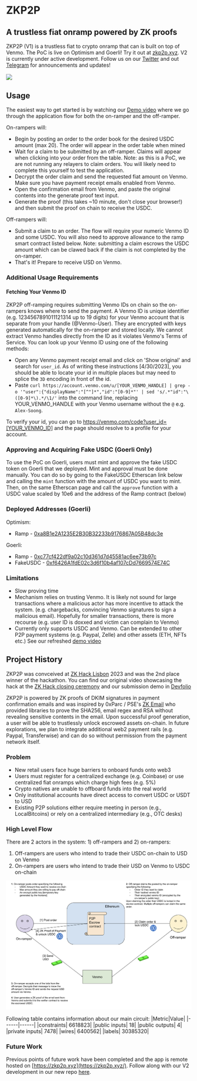 # ZKP2P

## A trustless fiat onramp powered by ZK proofs
ZKP2P (V1) is a trustless fiat to crypto onramp that can is built on top of Venmo. The PoC is live on Optimism and Goerli! Try it out at [zkp2p.xyz](https://zkp2p.xyz/). V2 is currently under active development. Follow us on our [Twitter](https://twitter.com/zkp2p) and out [Telegram](https://t.me/+XDj9FNnW-xs5ODNl) for announcements and updates!

<img width="1000" align="center" src="https://user-images.githubusercontent.com/6797244/229355494-3f9fd4aa-76a2-4219-b294-88e356e43345.jpeg"/>


## Usage
The easiest way to get started is by watching our [Demo video](https://drive.google.com/file/d/1BmTyeAfsi4K9iuZQ-G6YBGv5SqysUHj5/view?usp=sharing) where we go through the application flow for both the on-ramper and the off-ramper.

On-rampers will:
* Begin by posting an order to the order book for the desired USDC amount (max 20). The order will appear in the order table when mined
* Wait for a claim to be submitted by an off-ramper. Claims will appear when clicking into your order from the table. Note: as this is a PoC, we are not running any relayers to claim orders. You will likely need to complete this yourself to test the application.
* Decrypt the order claim and send the requested fiat amount on Venmo. Make sure you have payment receipt emails enabled from Venmo.
* Open the confirmation email from Venmo, and paste the original contents into the generate proof text input.
* Generate the proof (this takes ~10 minute, don't close your browser!) and then submit the proof on chain to receive the USDC.

Off-rampers will:
* Submit a claim to an order. The flow will require your numeric Venmo ID and some USDC. You will also need to approve allowance to the ramp smart contract listed below. Note: submitting a claim escrows the USDC amount which can be clawed back if the claim is not completed by the on-ramper.
* That's it! Prepare to receive USD on Venmo.


### Additional Usage Requirements

#### Fetching Your Venmo ID
ZKP2P off-ramping requires submitting Venmo IDs on chain so the on-rampers knows where to send the payment. A Venmo ID is unique identifier (e.g. 1234567891011121314 up to 19 digits) for your Venmo account that is separate from your handle (@Venmo-User). They are encrypted with keys generated automatically for the on-ramper and stored locally. We cannot extract Venmo handles directly from the ID as it violates Venmo's Terms of Service. You can look up your Venmo ID using one of the following methods:

- Open any Venmo payment receipt email and click on 'Show original' and search for `user_id`. As of writing these instructions [4/30/2023], you should be able to locate your id in multiple places but may need to splice the `3D` encoding in front of the id.
- Paste `curl https://account.venmo.com/u/[YOUR_VENMO_HANDLE] | grep -o '"user":{"displayName":"[^"]*","id":"[0-9]*"' | sed 's/.*"id":"\([0-9]*\).*/\1/'` into the command line, replacing YOUR_VENMO_HANDLE with your Venmo username without the `@` e.g. `Alex-Soong`.

To verify your id, you can go to https://venmo.com/code?user_id=[YOUR_VENMO_ID] and the page should resolve to a profile for your account.

### Approving and Acquiring Fake USDC (Goerli Only)

To use the PoC on Goerli, users must mint and approve the fake USDC token on Goerli that we deployed. Mint and approval must be done manually. You can do so by going to the FakeUSDC Etherscan link below and calling the `mint` function with the amount of USDC you want to mint. Then, on the same Etherscan page and call the `approve` function with a USDC value scaled by 10e6 and the address of the Ramp contract (below)

### Deployed Addresses (Goerli)
Optimism:
- Ramp - [0xa8B1e2A1235E2B30B32233b9176867A05B48dc3e](https://optimistic.etherscan.io/address/0xa8B1e2A1235E2B30B32233b9176867A05B48dc3e)

Goerli:
- Ramp - [0xc77cf422df9a02c10d361d7d45581ac6ee73b97c](https://goerli.etherscan.io/address/0xc77cf422df9a02c10d361d7d45581ac6ee73b97c)
- FakeUSDC - [0xf6426A1fdE02c3d6f10b4af107cDd7669574E74C](https://goerli.etherscan.io/address/0xf6426A1fdE02c3d6f10b4af107cDd7669574E74C)


### Limitations

- Slow proving time
- Mechanism relies on trusting Venmo. It is likely not sound for large transactions where a malicious actor has more incentive to attack the system. (e.g. chargebacks, convincing Venmo signatures to sign a malicious email). Hopefully for smaller transactions, there is more recourse (e.g. user ID is doxxed and victim can complain to Venmo)
- Currently only supports USDC and Venmo. Can be extended to other P2P payment systems (e.g. Paypal, Zelle) and other assets (ETH, NFTs etc.)
See our refreshed [demo video](https://drive.google.com/file/d/1CaPoVMrZUEuvsFhXLLI9D1wUXevqSwkT/view?usp=drive_link)

## Project History
ZKP2P was convceived at [ZK Hack Lisbon](https://www.zklisbon.com/) 2023 and was the 2nd place winner of the hackathon. You can find our original video showcasing the hack at the [ZK Hack closing ceremony](https://www.youtube.com/watch?v=GjxNsZ-Gg-Q) and our submission demo in [Devfolio](https://devfolio.co/projects/zkpp-23ef)

ZKP2P is powered by ZK proofs of DKIM signatures in payment confirmation emails and was inspired by 0xParc / PSE's [ZK Email](https://github.com/zkemail/zk-email-verify/) who provided libraries to prove the SHA256, email regex and RSA without revealing sensitive contents in the email. Upon successful proof generation, a user will be able to trustlessly unlock escrowed assets on-chain. In future explorations, we plan to integrate additional web2 payment rails (e.g. Paypal, Transferwise) and can do so without permission from the payment network itself.

### Problem

- New retail users face huge barriers to onboard funds onto web3
- Users must register for a centralized exchange (e.g. Coinbase) or use centralized fiat onramps which charge high fees (e.g. 5%)
- Crypto natives are unable to offboard funds into the real world
- Only institutional accounts have direct access to convert USDC or USDT to USD
- Existing P2P solutions either require meeting in person (e.g., LocalBitcoins) or rely on a centralized intermediary (e.g., OTC desks)

### High Level Flow

There are 2 actors in the system: 1) off-rampers and 2) on-rampers:

1. Off-rampers are users who intend to trade their USDC on-chain to USD on Venmo
2. On-rampers are users who intend to trade their USD on Venmo to USDC on-chain

<img src="./images/P2P_Venmo_Onramp_v1.png">

Following table contains information about our main circuit:
|Metric|Value|
|------|------|
|constraints| 6618823|
|public inputs| 18|
|public outputs| 4|
|private inputs| 7478|
|wires| 6400562|
|labels| 30385320|


### Future Work
Previous points of future work have been completed and the app is remote hosted on [https://zkp2p.xyz](https://zkp2p.xyz/). Follow along with our V2 development in our new repo [here](https://github.com/zkp2p/zk-p2p).
